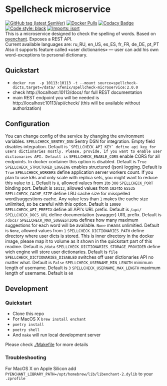 # Spellcheck microservice
[![GitHub tag (latest SemVer)](https://img.shields.io/github/v/tag/xfenix/spellcheck-microservice?label=version)](https://github.com/xfenix/spellcheck-microservice/releases)
[![Docker Pulls](https://img.shields.io/docker/pulls/xfenix/spellcheck-microservice)](https://hub.docker.com/r/xfenix/spellcheck-microservice)
[![Codacy Badge](https://app.codacy.com/project/badge/Coverage/297c021d5a464b9fafa410b509286507)](https://www.codacy.com/gh/xfenix/spellcheck-microservice/dashboard?utm_source=github.com&utm_medium=referral&utm_content=xfenix/spellcheck-microservice&utm_campaign=Badge_Coverage)
<a href="https://github.com/psf/black"><img alt="Code style: black" src="https://img.shields.io/badge/code%20style-black-000000.svg"></a>
[![Imports: isort](https://img.shields.io/badge/imports-isort-%231674b1?style=flat&labelColor=ef8336)](https://timothycrosley.github.io/isort/)<br>
This is a microservice designed to check the spelling of words. Based on [pyenchant](https://github.com/pyenchant/pyenchant). Exposes a REST API.<br>
Current available languages are: ru_RU, en_US, es_ES, fr_FR, de_DE, pt_PT<br>
Also it supports feature called «user dictionaries» — user can add his own word-exceptions to personal dictionary.

## Quickstart
* `docker run  -p 10113:10113 -t --mount source=spellcheck-dicts,target=/data/ xfenix/spellcheck-microservice:2.0.0`
* check http://localhost:10113/docs/ for full REST documentation
* main REST endpoint you will be needed is http://localhost:10113/api/check/ (this will be available without authorization)

## Configuration
You can change config of the service by changing the environment variables.  
`SPELLCHECK_SENTRY_DSN` Sentry DSN for integration. Empty field disables integration. Default is ``
`SPELLCHECK_API_KEY` define api key for users dictionaries mostly. Please, provide, if you want to enable user dictionaries API. Default is ``
`SPELLCHECK_ENABLE_CORS` enable CORS for all endpoints. In docker container this option is disabled. Default is `True`
`SPELLCHECK_STRUCTURED_LOGGING` enables structured (json) logging. Default is `True`
`SPELLCHECK_WORKERS` define application server workers count. If you plan to use k8s and only scale with replica sets, you might want to reduce this value to `1`. Default is `8`, allowed values from `1`to `300`
`SPELLCHECK_PORT` binding port. Default is `10113`, allowed values from `1024`to `65535`
`SPELLCHECK_CACHE_SIZE` define LRU cache size for misspelled word/suggestions cache. Any value less than `1` makes the cache size unlimited, so be careful with this option. Default is `10000`
`SPELLCHECK_API_PREFIX` define all API's URL prefix. Default is `/api/`
`SPELLCHECK_DOCS_URL` define documentation (swagger) URL prefix. Default is `/docs/`
`SPELLCHECK_MAX_SUGGESTIONS` defines how many maximum suggestions for each word will be available. `None` means unlimitied. Default is `None`, allowed values from `1`
`SPELLCHECK_DICTIONARIES_PATH` define directory where user dicts is stored. This is inner directory in the docker image, please map it to volume as it shown in the quickstart part of this readme. Default is `/data`
`SPELLCHECK_DICTIONARIES_STORAGE_PROVIDER` define wich engine will store user dictionaries. Default is `file`
`SPELLCHECK_DICTIONARIES_DISABLED` switches off user dictionaries API no matter what. Default is `False`
`SPELLCHECK_USERNAME_MIN_LENGTH` minimum length of username. Default is `3`
`SPELLCHECK_USERNAME_MAX_LENGTH` maximum length of username. Default is `60`

## Development
### Quickstart
* Clone this repo
* For MacOS X `brew install enchant`
* `poetry install`
* `poetry shell`
* And `make` will run local development server

Please check [./Makefile](./Makefile) for more details

### Troubleshooting
For MacOS X on Apple Silicon add `PYENCHANT_LIBRARY_PATH=/opt/homebrew/lib/libenchant-2.dylib` to your `.zprofile`
